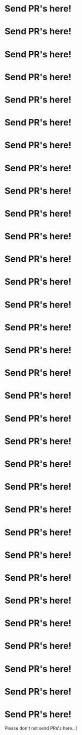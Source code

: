 # Send PR's here!
# Send PR's here!
# Send PR's here!
# Send PR's here!
# Send PR's here!
# Send PR's here!
# Send PR's here!
# Send PR's here!
# Send PR's here!
# Send PR's here!
# Send PR's here!
# Send PR's here!
# Send PR's here!
# Send PR's here!
# Send PR's here!
# Send PR's here!
# Send PR's here!
# Send PR's here!
# Send PR's here!
# Send PR's here!
# Send PR's here!
# Send PR's here!
# Send PR's here!
# Send PR's here!
# Send PR's here!
# Send PR's here!
# Send PR's here!
# Send PR's here!
# Send PR's here!
# Send PR's here!
# Send PR's here!
# Send PR's here!

Please don't not send PRs's here...!
